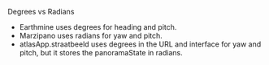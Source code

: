 Degrees vs Radians
- Earthmine uses degrees for heading and pitch.
- Marzipano uses radians for yaw and pitch.
- atlasApp.straatbeeld uses degrees in the URL and interface for yaw and pitch, but it stores the panoramaState in 
  radians.

